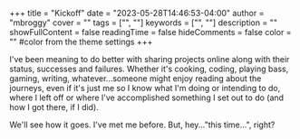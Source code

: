 +++
title = "Kickoff"
date = "2023-05-28T14:46:53-04:00"
author = "mbroggy"
cover = ""
tags = ["", ""]
keywords = ["", ""]
description = ""
showFullContent = false
readingTime = false
hideComments = false
color = "" #color from the theme settings
+++

I've been meaning to do better with sharing projects online along with their status, successes and failures.  Whether it's cooking, coding, playing bass, gaming, writing, whatever...someone might enjoy reading about the journeys, even if it's just me so I know what I'm doing or intending to do, where I left off or where I've accomplished something I set out to do (and how I got there, if I did).

We'll see how it goes.  I've met me before.  But, hey..."this time...", right?
